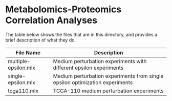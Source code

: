 # Metabolomics-Proteomics Correlation Analyses

The table below shows the files that are in this directory, and provides a brief description of what they do.

File Name| Description
--|--|
multiple-epsilon.mlx | Medium perturbation experiments with different epsilon experiments |
single-epsilon.mlx | Medium perturbation experiments from single epsilon optimization experiments |
tcga110.mlx | TCGA-110 medium perturbation experiments |
